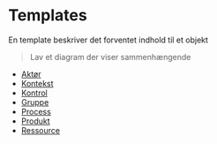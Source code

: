 # Templates

En template beskriver det forventet indhold til et objekt

> Lav et diagram der viser sammenhængende

- [Aktør](/Templates/Actor/)
- [Kontekst](/Templates/Context/)
- [Kontrol](/Templates/Control/)
- [Gruppe](/Templates/Group/)
- [Process](/Templates/Process/)
- [Produkt](/Templates/Product/)
- [Ressource](/Templates/Resource/)
